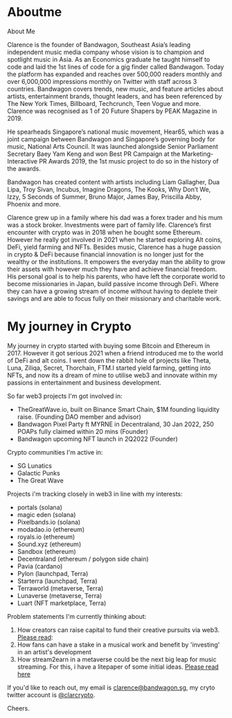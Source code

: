 # Aboutme
About Me 

Clarence is the founder of Bandwagon, Southeast Asia’s leading independent music media company whose vision is to champion and spotlight music in Asia. As an Economics graduate he taught himself to code and laid the 1st lines of code for a gig finder called Bandwagon. Today the platform has expanded and reaches over 500,000 readers monthly and over 6,000,000 impressions monthly on Twitter with staff across 3 countries. Bandwagon covers trends, new music, and feature articles about artists, entertainment brands, thought leaders, and has been referenced by The New York Times, Billboard, Techcrunch, Teen Vogue and more. Clarence was recognised as 1 of 20 Future Shapers by PEAK Magazine in 2019. 

He spearheads Singapore’s national music movement, Hear65, which was a joint campaign between Bandwagon and Singapore’s governing body for music, National Arts Council. It was launched alongside Senior Parliament Secretary Baey Yam Keng and won Best PR Campaign at the Marketing-Interactive PR Awards 2019, the 1st music project to do so in the history of the awards. 

Bandwagon has created content with artists including Liam Gallagher, Dua Lipa, Troy Sivan, Incubus, Imagine Dragons, The Kooks, Why Don’t We, Izzy, 5 Seconds of Summer, Bruno Major, James Bay, Priscilla Abby, Phoenix and more. 

Clarence grew up in a family where his dad was a forex trader and his mum was a stock broker. Investments were part of family life. Clarence’s first encounter with crypto was in 2018 when he bought some Ethereum. However he really got involved in 2021 when he started exploring Alt coins, DeFi, yield farming and NFTs. Besides music, Clarence has a huge passion in crypto & DeFi because financial innovation is no longer just for the wealthy or the institutions. It empowers the everyday man the ability to grow their assets with however much they have and achieve financial freedom. His personal goal is to help his parents, who have left the corporate world to become missionaries in Japan, build passive income through DeFi. Where they can have a growing stream of income without having to deplete their savings and are able to focus fully on their missionary and charitable work.  

# My journey in Crypto

My journey in crypto started with buying some Bitcoin and Ethereum in 2017. However it got serious 2021 when a friend introduced me to the world of DeFi and alt coins. I went down the rabbit hole of projects like Theta, Luna, Ziliqa, Secret, Thorchain, FTM.I started yield farming, getting into NFTs, and now its a dream of mine to utilise web3 and innovate within my passions in entertainment and business development. 

So far web3 projects I'm got involved in: 

- TheGreatWave.io, built on Binance Smart Chain, $1M founding liquidity raise. (Founding DAO member and advisor)
- Bandwagon Pixel Party ft MYRNE in Decentraland, 30 Jan 2022, 250 POAPs fully claimed within 20 mins (Founder) 
- Bandwagon upcoming NFT launch in 2Q2022 (Founder)

Crypto communities I'm active in: 

- SG Lunatics
- Galactic Punks
- The Great Wave 

Projects i'm tracking closely in web3 in line with my interests:

- portals (solana) 
- magic eden (solana)
- Pixelbands.io (solana) 
- modadao.io (ethereum)
- royals.io (ethereum)
- Sound.xyz (ethereum)
- Sandbox (ethereum)
- Decentraland  (ethereum / polygon side chain)
- Pavia (cardano) 
- Pylon (launchpad, Terra)
- Starterra (launchpad, Terra)
- Terraworld (metaverse, Terra)
- Lunaverse (metaverse, Terra) 
- Luart (NFT marketplace, Terra)

Problem statements I'm currently thinking about: 

1. How creators can raise capital to fund their creative pursuits via web3. [Please read](https://medium.com/thegreatwave/putting-the-power-back-to-the-creators-5882330bae2 ): 
2. How fans can have a stake in a musical work and benefit by 'investing' in an artist's development
3. How stream2earn in a metaverse could be the next big leap for music streaming. For this, i have a litepaper of some initial ideas. [Please read here](https://www.dropbox.com/s/wjcw45dse681rf4/Communify%20Litepaper%20v0.1.pdf?dl=0)

If you'd like to reach out, my email is [clarence@bandwagon.sg](mailto:clarence@bandwagon.sg), my cryto twitter account is [@clarcrypto](https://twitter.com/clarcrypto).

Cheers. 
